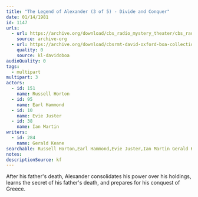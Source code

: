 ```yaml
---
title: "The Legend of Alexander (3 of 5) - Divide and Conquer"
date: 01/14/1981
id: 1147
urls: 
  - url: https://archive.org/download/cbs_radio_mystery_theater/cbs_radio_mystery_theater-1101-1150.zip/cbs_radio_mystery_theater-1101-1150%2Fcbsrmt_1147_legend_of_alexander_part_3_divide_and_conquer.mp3
    source: archive-org
  - url: https://archive.org/download/cbsrmt-david-oxford-boa-collection/CBSRMT-810114-1147-The-Legend-of-Alexander,-Part-3-Divide-and-Conquer-(128-48)_WBBM-JE-{BoA}.mp3
    quality: 0
    source: kl-davidoboa
audioQuality: 0
tags: 
  - multipart
multipart: 3
actors:  
  - id: 151
    name: Russell Horton  
  - id: 95
    name: Earl Hammond  
  - id: 10
    name: Evie Juster  
  - id: 38
    name: Ian Martin
writers:  
  - id: 284
    name: Gerald Keane
searchable: Russell Horton,Earl Hammond,Evie Juster,Ian Martin Gerald Keane
notes: 
descriptionSource: kf
---
```

After his father's death, Alexander consolidates his power over his holdings, learns the secret of his father's death, and prepares for his conquest of Greece.